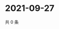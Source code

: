 # 2021-09-27

共 0 条

<!-- BEGIN -->
<!-- 最后更新时间 Mon Sep 27 2021 15:14:56 GMT+0800 (China Standard Time) -->

<!-- END -->

